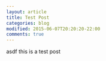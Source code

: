 ```yaml
---
layout: article
title: Test Post
categories: blog
modified: 2015-06-07T20:20:20-22:00
comments: true
---
```



asdf this is a test post 